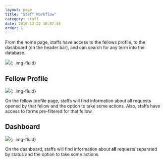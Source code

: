 ```yaml
---
layout: page
title: "Staff Workflow"
category: staff
date: 2016-12-22 10:57:45
order: 1
---
```


From the home page, staffs have access to the fellows profile,
to the dashboard (on the header bar),
and can search for any term into the database.

![]({{site.baseurl}}/img/home-staff.png){: .img-fluid}

## Fellow Profile

![]({{site.baseurl}}/img/fellow.png){: .img-fluid}

On the fellow profile page,
staffs will find information about all requests opened
by that fellow and the option to take some actions.
Also,
staffs have access to forms pre-filtered for that fellow.

## Dashboard

![]({{site.baseurl}}/img/dashboard-staff.png){: .img-fluid}

On the dashboard,
staffs will find information about **all** requests
separated by status and the option to take some actions.
